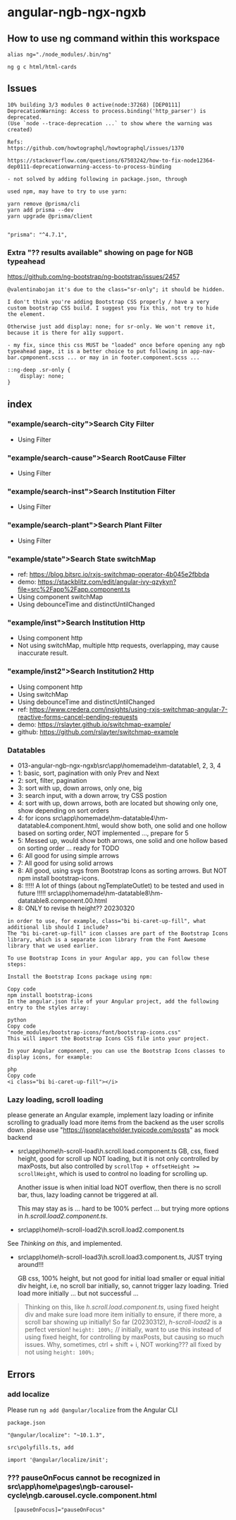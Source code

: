 # angular-ngb-ngx-ngxb

## How to use ng command within this workspace

```
alias ng="./node_modules/.bin/ng"

ng g c html/html-cards

```

## Issues

```
10% building 3/3 modules 0 active(node:37268) [DEP0111] DeprecationWarning: Access to process.binding('http_parser') is deprecated.
(Use `node --trace-deprecation ...` to show where the warning was created)

Refs:
https://github.com/howtographql/howtographql/issues/1370

https://stackoverflow.com/questions/67503242/how-to-fix-node12364-dep0111-deprecationwarning-access-to-process-binding

- not solved by adding following in package.json, through

used npm, may have to try to use yarn:

yarn remove @prisma/cli
yarn add prisma --dev
yarn upgrade @prisma/client


"prisma": "^4.7.1",
```

### Extra "?? results available" showing on page for NGB typeahead

https://github.com/ng-bootstrap/ng-bootstrap/issues/2457

```
@valentinabojan it's due to the class="sr-only"; it should be hidden.

I don't think you're adding Bootstrap CSS properly / have a very custom bootstrap CSS build. I suggest you fix this, not try to hide the element.

Otherwise just add display: none; for sr-only. We won't remove it, because it is there for a11y support.

- my fix, since this css MUST be "loaded" once before opening any ngb typeahead page, it is a better choice to put following in app-nav-bar.cpmponent.scss ... or may in in footer.component.scss ...

::ng-deep .sr-only {
    display: none;
}

```

## index

### "example/search-city">Search City Filter

- Using Filter

### "example/search-cause">Search RootCause Filter

- Using Filter

### "example/search-inst">Search Institution Filter

- Using Filter

### "example/search-plant">Search Plant Filter

- Using Filter

### "example/state">Search State switchMap

- ref: https://blog.bitsrc.io/rxjs-switchmap-operator-4b045e2fbbda
- demo: https://stackblitz.com/edit/angular-ivy-qzykyn?file=src%2Fapp%2Fapp.component.ts
- Using component switchMap
- Using debounceTime and distinctUntilChanged

### "example/inst">Search Institution Http

- Using component http
- Not using switchMap, multiple http requests, overlapping, may cause inaccurate result.

### "example/inst2">Search Institution2 Http

- Using component http
- Using switchMap
- Using debounceTime and distinctUntilChanged
- ref: https://www.credera.com/insights/using-rxjs-switchmap-angular-7-reactive-forms-cancel-pending-requests
- demo: https://rslayter.github.io/switchmap-example/
- github: https://github.com/rslayter/switchmap-example

### Datatables

- 013-angular-ngb-ngx-ngxb\src\app\homemade\hm-datatable1, 2, 3, 4
- 1: basic, sort, pagination with only Prev and Next
- 2: sort, filter, pagination
- 3: sort with up, down arrows, only one, big
- 3: search input, with a down arrow, try CSS postion
- 4: sort with up, down arrows, both are located but showing only one, show depending on sort orders
- 4: for icons src\app\homemade\hm-datatable4\hm-datatable4.component.html, would show both, one solid and one hollow based on sorting order, NOT implemented ..., prepare for 5
- 5: Messed up, would show both arrows, one solid and one hollow based on sorting order ... ready for TODO
- 6: All good for using simple arrows
- 7: All good for using solid arrows
- 8: All good, using svgs from Bootstrap Icons as sorting arrows. But NOT npm install bootstrap-icons.
- 8: !!!!! A lot of things (about ngTemplateOutlet) to be tested and used in future !!!!! src\app\homemade\hm-datatable8\hm-datatable8.component.00.html
- 8: ONLY to revise th height?? 20230320

```
in order to use, for example, class="bi bi-caret-up-fill", what additional lib should I include?
The "bi bi-caret-up-fill" icon classes are part of the Bootstrap Icons library, which is a separate icon library from the Font Awesome library that we used earlier.

To use Bootstrap Icons in your Angular app, you can follow these steps:

Install the Bootstrap Icons package using npm:

Copy code
npm install bootstrap-icons
In the angular.json file of your Angular project, add the following entry to the styles array:

python
Copy code
"node_modules/bootstrap-icons/font/bootstrap-icons.css"
This will import the Bootstrap Icons CSS file into your project.

In your Angular component, you can use the Bootstrap Icons classes to display icons, for example:

php
Copy code
<i class="bi bi-caret-up-fill"></i>
```

### Lazy loading, scroll loading

please generate an Angular example, implement lazy loading or infinite scrolling to gradually load more items from the backend as the user scrolls down. please use "https://jsonplaceholder.typicode.com/posts" as mock backend

- src\app\home\h-scroll-load\h.scroll.load.component.ts
  GB, css, fixed height, good for scroll up NOT loading, but it is not only controlled by maxPosts, but also controlled by `scrollTop + offsetHeight >= scrollHeight`, which is used to control no loading for scrolling up.

  Another issue is when initial load NOT overflow, then there is no scroll bar, thus, lazy loading cannot be triggered at all.

  This may stay as is ... hard to be 100% perfect ... but trying more options in _h.scroll.load2.component.ts_.

- src\app\home\h-scroll-load2\h.scroll.load2.component.ts

See _Thinking on this_, and implemented.

- src\app\home\h-scroll-load3\h.scroll.load3.component.ts, JUST trying around!!!

  GB css, 100% height, but not good for initial load smaller or equal initial div height, i.e, no scroll bar initially, so, cannot trigger lazy loading. Tried load more initially ... but not successful ...

> Thinking on this, like _h.scroll.load.component.ts_, using fixed height div and make sure load more item initially to ensure, if there more, a scroll bar showing up initially!
> So far (20230312), _h-scroll-load2_ is a perfect version!
> `height: 100%;` // initially, want to use this instead of using fixed height, for controlling by maxPosts, but causing so much issues.
> Why, sometimes, ctrl + shift + i, NOT working??? all fixed by not using `height: 100%;`

## Errors

### add localize

Please run `ng add @angular/localize` from the Angular CLI

```
package.json

"@angular/localize": "~10.1.3",

src\polyfills.ts, add

import '@angular/localize/init';

```

### ??? pauseOnFocus cannot be recognized in src\app\home\pages\ngb-carousel-cycle\ngb.carousel.cycle.component.html

```
  [pauseOnFocus]="pauseOnFocus"

```
